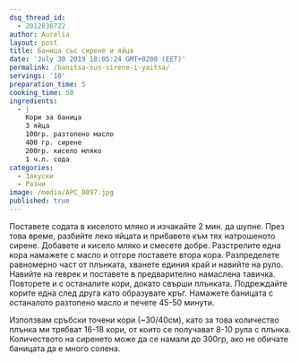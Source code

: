 ```yaml
---
dsq_thread_id:
  - 2012836722
author: Aurelia
layout: post
title: Баница със сирене и яйца
date: 'July 30 2019 18:05:24 GMT+0200 (EET)'
permalink: /banitsa-sus-sirene-i-yaitsa/
servings: '10'
preparation_time: 5
cooking_time: 50
ingredients:
  - |
    Кори за баница
    3 яйца
    100гр. разтопено масло
    400 гр. сирене
    200гр. кисело мляко
    1 ч.л. сода
categories:
  - Закуски
  - Разни
image: /media/APC_0097.jpg
published: true
---
```

Поставете содата в киселото мляко и изчакайте 2 мин. да шупне. През това време, разбийте леко яйцата и прибавете към тях натрошеното сирене. Добавете и кисело мляко и смесете добре.
Разстрелите една кора намажете с масло и отгоре поставете втора кора. Разпределете равномерно част от плънката, хванете единия край и навийте на руло. Навийте на геврек и поставете  в предварително намаслена тавичка. 
Повторете и с останалите кори, докато свърши плънката.
Подреждайте корите една след друга като образувате кръг.
Намажете баницата с останалото разтопено масло и печете 45-50 минути.

Използвам сръбски точени кори (~30/40см), като за това количество плънка ми трябват 16-18 кори, от които се получават 8-10 рула с плънка.
Количеството на сиренето може да се намали до 300гр, ако не обичате баницата да е много солена.

